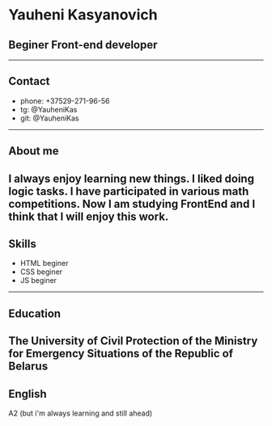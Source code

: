 # **Yauheni Kasyanovich**
## Beginer Front-end developer
----
## Contact
* phone: +37529-271-96-56
* tg: @YauheniKas
* git: @YauheniKas
----
## About me
I always enjoy learning new things. I liked doing logic tasks. I have participated in various math competitions. Now I am studying FrontEnd and I think that I will enjoy this work.
----
## Skills
* HTML beginer
* CSS beginer
* JS beginer
----
## Education
The University of Civil Protection of the Ministry for Emergency Situations of the Republic of Belarus
----
## English
A2 (but i'm always learning and still ahead)